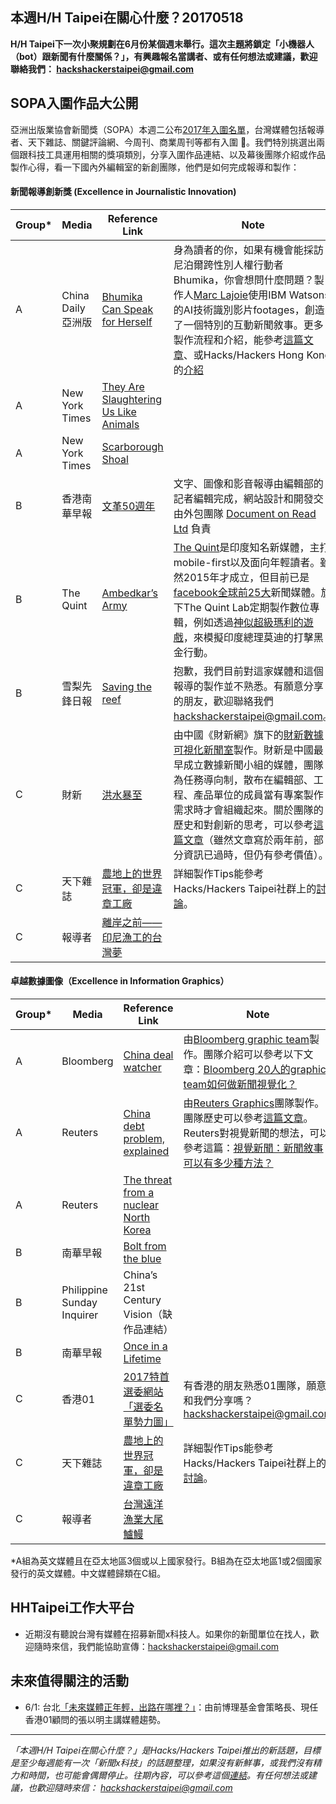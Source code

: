 ## 本週H/H Taipei在關心什麼？20170518

**H/H Taipei下一次小聚規劃在6月份某個週末舉行。這次主題將鎖定「小機器人（bot）跟新聞有什麼關係？」，有興趣報名當講者、或有任何想法或建議，歡迎聯絡我們： <hackshackerstaipei@gmail.com>**


## SOPA入圍作品大公開

亞洲出版業協會新聞獎（SOPA）本週二公布[2017年入圍名單](https://www.sopawards.com/awards/awards-winners-article/)，台灣媒體包括報導者、天下雜誌、關鍵評論網、今周刊、商業周刊等都有入圍 🎉。我們特別挑選出兩個跟科技工具運用相關的獎項類別，分享入圍作品連結、以及幕後團隊介紹或作品製作心得，看一下國內外編輯室的新創團隊，他們是如何完成報導和製作：

####  新聞報導創新獎 (Excellence in Journalistic Innovation)
   |Group*| Media |Reference Link| Note  |
   |---|---|---|---|
   |A |China Daily亞洲版|[Bhumika Can Speak for Herself](https://projects.asiaweekly.com/bhumika-can-speak-for-herself) | 身為讀者的你，如果有機會能採訪尼泊爾跨性別人權行動者Bhumika，你會想問什麼問題？製作人[Marc Lajoie](http://marclajoie.info/)使用IBM Watsons的AI技術識別影片footages，創造了一個特別的互動新聞敘事。更多製作流程和介紹，能參考[這篇文章](https://www.journalism.co.uk/news/ai-powered-interview-answers-people-s-questions-about-transgender-issues-in-real-time/s2/a689069/)、或Hacks/Hackers Hong Kong的[介紹](https://hackshackers.com/blog/2016/10/saying-goodbye-hackshackers-hong-kong/) |
   |A |New York Times|[They Are Slaughtering Us Like Animals](https://www.nytimes.com/interactive/2016/12/07/world/asia/rodrigo-duterte-philippines-drugs-killings.html)||
   |A |New York Times|[Scarborough Shoal](https://www.nytimes.com/interactive/2016/07/10/world/asia/south-china-sea-scarborough-shoal-philippines-hague.html?_r=1)||
   |B |香港南華早報|[文革50週年](http://multimedia.scmp.com/cultural-revolution)    | 文字、圖像和影音報導由編輯部的記者編輯完成，網站設計和開發交由外包團隊 [Document on Read Ltd](http://www.documentonready.com/index.php?lang=tc) 負責 |   
   |B |The Quint |[Ambedkar’s Army](https://www.thequint.com/quintlab/ambedkar-dalit-army-fights-caste-atrocities-in-uttar-pradesh)      |  [The Quint](https://www.journalism.co.uk/news/inside-the-quint-the-indian-media-start-up-getting-news-to-younger-audiences-on-mobile-and-social-media/s2/a659535/)是印度知名新媒體，主打mobile-first以及面向年輕讀者。雖然2015年才成立，但目前已是[facebook全球前25大](https://www.newswhip.com/2016/05/biggest-facebook-publishers-april-2016/#biEYkCyDGJ8yfkBJ.97)新聞媒體。旗下The Quint Lab定期製作數位專輯，例如透過[神似超級瑪利的遊戲](https://www.thequint.com/quintlab/the-kaala-dhan-game/)，來模擬印度總理莫迪的打擊黑金行動。 |   
   |B |雪梨先鋒日報|[Saving the reef](http://www.smh.com.au/interactive/2016/saving-the-reef)| 抱歉，我們目前對這家媒體和這個報導的製作並不熟悉。有願意分享的朋友，歡迎聯絡我們 <hackshackerstaipei@gmail.com>。|  
   |C |財新|[洪水暴至](http://datanews.caixin.com/mobile/flood)|由中國《財新網》旗下的[財新數據可視化新聞室](http://vislab.caixin.com/)製作。財新是中國最早成立數據新聞小組的媒體，團隊為任務導向制，散布在編輯部、工程、產品單位的成員當有專案製作需求時才會組織起來。關於團隊的歷史和對創新的思考，可以參考[這篇文章](http://chuansong.me/n/374939851351)（雖然文章寫於兩年前，部分資訊已過時，但仍有參考價值）。|
   |C |天下雜誌|[農地上的世界冠軍，卻是違章工廠](http://topic.cw.com.tw/2016landfactory)|詳細製作Tips能參考Hacks/Hackers Taipei社群上的[討論](https://www.facebook.com/groups/hackshackerstaipei/permalink/914040808731835/?match=6L6y5ZywIOS4iiDnmoQg5LiW55WMIOWGoOi7jSzlhqDou40s6L6y5ZywLOS4lueVjA%3D%3D)。 |
   |C |   報導者| [離岸之前——印尼漁工的台灣夢](https://www.twreporter.org/a/photoessay-far-sea-fishing/)

#### 卓越數據圖像（Excellence in Information Graphics）

   |Group*| Media |Reference Link| Note  |
   | --- |---|---|---|
   |A |Bloomberg|[China deal watcher](https://www.bloomberg.com/graphics/2016-china-deals) | 由[Bloomberg graphic team](https://twitter.com/BBGVisualData)製作。團隊介紹可以參考以下文章：[Bloomberg 20人的graphic team如何做新聞視覺化？](https://digiday.com/media/bloomberg-graphics-team/) |
   |A |Reuters|[China debt problem, explained](http://fingfx.thomsonreuters.com/gfx/rngs/CHINA-DEBT-GRAPHIC/0100315H2LG/)    | 由[Reuters Graphics](https://twitter.com/reutersgraphics)團隊製作。團隊歷史可以參考[這篇文章](http://www.thebaron.info/archives/how-reuters-news-graphics-began-25-years-ago)。Reuters對視覺新聞的想法，可以參考這篇：[視覺新聞：新聞敘事可以有多少種方法？](https://blogs.thomsonreuters.com/answerson/visual-journalism-many-ways-can-tell-story/) |   
   |A |Reuters | [The threat from a nuclear North Korea](http://www.reuters.com/article/northkorea-missiles-graphic-idUSL4N1EZ285) |    |   
   |B |南華早報|[Bolt from the blue](http://multimedia.scmp.com/2016/lightning)
   |B |Philippine Sunday Inquirer|China’s 21st Century Vision（缺作品連結）
   |B |南華早報|[Once in a Lifetime](https://www.sopawards.com/wp-content/uploads/2017/03/Once-in-a-Lifetime.pdf)
   |C   |香港01|[2017特首選委網站「選委名單勢力圖」](http://2017hkceelection.hk01.com/electioncommitteelist) | 有香港的朋友熟悉01團隊，願意和我們分享嗎？<hackshackerstaipei@gmail.com>
   |C   |天下雜誌|[農地上的世界冠軍，卻是違章工廠](http://topic.cw.com.tw/2016landfactory)|詳細製作Tips能參考Hacks/Hackers Taipei社群上的[討論](https://www.facebook.com/groups/hackshackerstaipei/permalink/914040808731835/?match=6L6y5ZywIOS4iiDnmoQg5LiW55WMIOWGoOi7jSzlhqDou40s6L6y5ZywLOS4lueVjA%3D%3D)。 |
   |C   |   報導者| [台灣遠洋漁業大尾鱸鰻](https://www.twreporter.org/i/infographic-far-sea-fishing)

*A組為英文媒體且在亞太地區3個或以上國家發行。B組為在亞太地區1或2個國家發行的英文媒體。中文媒體歸類在C組。

## HHTaipei工作大平台 
- 近期沒有聽說台灣有媒體在招募新聞x科技人。如果你的新聞單位在找人，歡迎隨時來信，我們能協助宣傳：<hackshackerstaipei@gmail.com>

## 未來值得關注的活動
- 6/1: 台北[「未來媒體正年輕，出路在哪裡？」](https://www.facebook.com/events/1300199190017598/?acontext=%7B%22ref%22%3A%224%22%2C%22feed_story_type%22%3A%22308%22%2C%22action_history%22%3A%22null%22%7D)：由前博理基金會策略長、現任香港01顧問的張以明主講媒體趨勢。

---
*「本週H/H Taipei在關心什麼？」是Hacks/Hackers Taipei推出的新話題，目標是至少每週能有一次「新聞x科技」的話題整理，如果沒有新鮮事，或我們沒有精力和時間，也可能會偶爾停止。往期內容，可以參考這個[連結](https://github.com/hackshackerstaipei/newsletter)。有任何想法或建議，也歡迎隨時來信： <hackshackerstaipei@gmail.com>*
